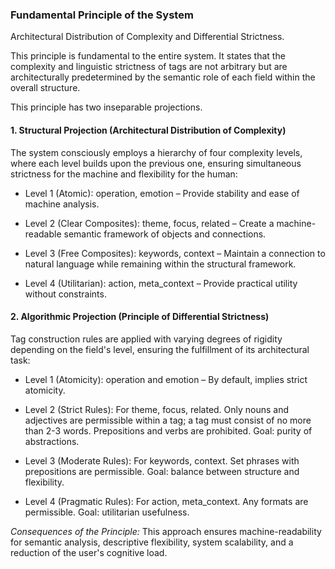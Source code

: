 ### Fundamental Principle of the System 
Architectural Distribution of Complexity and Differential Strictness.

This principle is fundamental to the entire system. It states that the complexity and linguistic strictness of tags are not arbitrary but are architecturally predetermined by the semantic role of each field within the overall structure.

This principle has two inseparable projections.

#### 1. Structural Projection (Architectural Distribution of Complexity)

The system consciously employs a hierarchy of four complexity levels, where each level builds upon the previous one, ensuring simultaneous strictness for the machine and flexibility for the human:

- Level 1 (Atomic): operation, emotion – Provide stability and ease of machine analysis.

- Level 2 (Clear Composites): theme, focus, related – Create a machine-readable semantic framework of objects and connections.

- Level 3 (Free Composites): keywords, context – Maintain a connection to natural language while remaining within the structural framework.

- Level 4 (Utilitarian): action, meta_context – Provide practical utility without constraints.

#### 2. Algorithmic Projection (Principle of Differential Strictness)

Tag construction rules are applied with varying degrees of rigidity depending on the field's level, ensuring the fulfillment of its architectural task:

- Level 1 (Atomicity): operation and emotion – By default, implies strict atomicity.

- Level 2 (Strict Rules): For theme, focus, related. Only nouns and adjectives are permissible within a tag; a tag must consist of no more than 2-3 words. Prepositions and verbs are prohibited. Goal: purity of abstractions.

- Level 3 (Moderate Rules): For keywords, context. Set phrases with prepositions are permissible. Goal: balance between structure and flexibility.

- Level 4 (Pragmatic Rules): For action, meta_context. Any formats are permissible. Goal: utilitarian usefulness.

_Consequences of the Principle:_ This approach ensures machine-readability for semantic analysis, descriptive flexibility, system scalability, and a reduction of the user's cognitive load.
